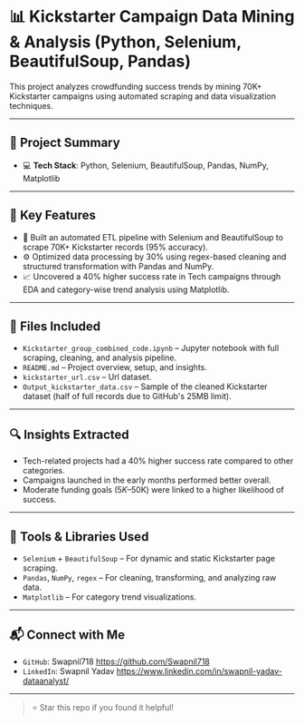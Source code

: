 # 📊 Kickstarter Campaign Data Mining & Analysis (Python, Selenium, BeautifulSoup, Pandas)

This project analyzes crowdfunding success trends by mining 70K+ Kickstarter campaigns using automated scraping and data visualization techniques.

---

## 🚀 Project Summary

- 💻 **Tech Stack**: Python, Selenium, BeautifulSoup, Pandas, NumPy, Matplotlib

---

## 📌 Key Features

- 🧠 Built an automated ETL pipeline with Selenium and BeautifulSoup to scrape 70K+ Kickstarter records (95% accuracy).
- ⚙️ Optimized data processing by 30% using regex-based cleaning and structured transformation with Pandas and NumPy.
- 📈 Uncovered a 40% higher success rate in Tech campaigns through EDA and category-wise trend analysis using Matplotlib.

---

## 📂 Files Included

- `Kickstarter_group_combined_code.ipynb` – Jupyter notebook with full scraping, cleaning, and analysis pipeline.
- `README.md` – Project overview, setup, and insights.
- `kickstarter_url.csv` – Url dataset.
- `Output_kickstarter_data.csv` –  Sample of the cleaned Kickstarter dataset (half of full records due to GitHub's 25MB limit).
---

## 🔍 Insights Extracted

- Tech-related projects had a 40% higher success rate compared to other categories.
- Campaigns launched in the early months performed better overall.
- Moderate funding goals ($5K–$50K) were linked to a higher likelihood of success.

---

## 🧰 Tools & Libraries Used

- `Selenium` + `BeautifulSoup` – For dynamic and static Kickstarter page scraping.
- `Pandas`, `NumPy`, `regex` – For cleaning, transforming, and analyzing raw data.
- `Matplotlib` – For category trend visualizations.

---

## 📬 Connect with Me

- `GitHub`: Swapnil718 https://github.com/Swapnil718
- `LinkedIn`: Swapnil Yadav https://www.linkedin.com/in/swapnil-yadav-dataanalyst/

---

> ⭐ Star this repo if you found it helpful! 
